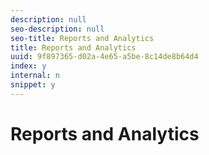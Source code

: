 ```yaml
---
description: null
seo-description: null
seo-title: Reports and Analytics
title: Reports and Analytics
uuid: 9f897365-d02a-4e65-a5be-8c14de8b64d4
index: y
internal: n
snippet: y
---
```


# Reports and Analytics

